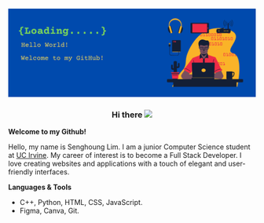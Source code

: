 ![Heading image](/HeadingImg.png)
<h3 align = "center"> Hi there <img src="https://media.giphy.com/media/hvRJCLFzcasrR4ia7z/giphy.gif" width="25px"> </h3>

**Welcome to my Github!**

Hello, my name is Senghoung Lim. I am a junior Computer Science student at [UC Irvine](https://uci.edu/). My career of interest is to become a Full Stack Developer. I love creating websites and applications with a touch of elegant and user-friendly interfaces.

**Languages & Tools**
- C++, Python, HTML, CSS, JavaScript. 
- Figma, Canva, Git. 
<!--
**SenghoungLim/SenghoungLim** is a ✨ _special_ ✨ repository because its `README.md` (this file) appears on your GitHub profile.

Here are some ideas to get you started:

- 🔭 I’m currently working on ...
- 🌱 I’m currently learning ...
- 👯 I’m looking to collaborate on ...
- 🤔 I’m looking for help with ...
- 💬 Ask me about ...
- 📫 How to reach me: ...
- 😄 Pronouns: ...
- ⚡ Fun fact: ...
-->
